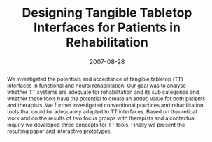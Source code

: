---
abstract: We investigated the potentials and acceptance of tangible tabletop (TT)
  interfaces in functional and neural rehabilitation. Our goal was to analyse whether
  TT systems are adequate for rehabilitation and its sub categories and whether these
  tools have the potential to create an added value for both patients and therapists.
  We further investigated conventional practices and rehabilitation tools that could
  be adequately adapted to TT interfaces. Based on theoretical work and on the results
  of two focus groups with therapists and a contextual inquiry we developed three
  concepts for TT tools. Finally we present the resulting paper and interactive prototypes.
authors:
- Michael Leitner
- Martin Tomitsch
- Thomas Költringer
- Karin Kappel
- Thomas Grechenig
date: '2007-08-28'
featured: false
links:
- name: Publik
  url: https://publik.tuwien.ac.at/showentry.php?ID=141546&lang=2
publication_types:
- '1'
publishDate: '2007-08-28'
title: Designing Tangible Tabletop Interfaces for Patients in Rehabilitation
url_pdf: ''
---